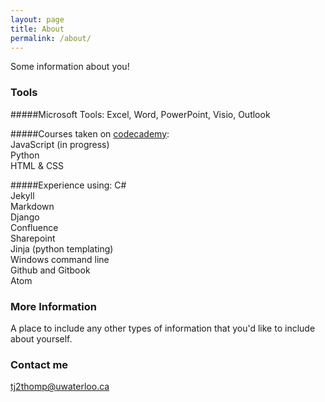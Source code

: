 ```yaml
---
layout: page
title: About
permalink: /about/
---
```


Some information about you!

### Tools
#####Microsoft Tools: Excel, Word, PowerPoint, Visio, Outlook

#####Courses taken on [codecademy](https://www.codecademy.com/learn):    
JavaScript (in progress)    
Python    
HTML & CSS    

#####Experience using:
C#    
Jekyll    
Markdown    
Django    
Confluence    
Sharepoint    
Jinja (python templating)    
Windows command line    
Github and Gitbook    
Atom  

### More Information

A place to include any other types of information that you'd like to include about yourself.

### Contact me

[tj2thomp@uwaterloo.ca](mailto:tj2thomp@uwaterloo.ca)
